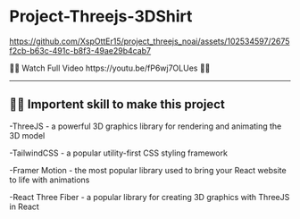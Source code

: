 # Project-Threejs-3DShirt <br>


https://github.com/XspOttEr15/project_threejs_noai/assets/102534597/2675f2cb-b63c-491c-b8f3-49ae29b4cab7


<p> 🤖🤖 Watch Full Video https://youtu.be/fP6wj7OLUes 🤖🤖 </p>
<hr>
<h2>👾👾 Importent skill to make this project </h2>
<p>-ThreeJS - a powerful 3D graphics library for rendering and animating the 3D model </p> 
<p>-TailwindCSS - a popular utility-first CSS styling framework</p>
<p>-Framer Motion - the most popular library used to bring your React website to life with animations</p>
<p>-React Three Fiber - a popular library for creating 3D graphics with ThreeJS in React</p>

